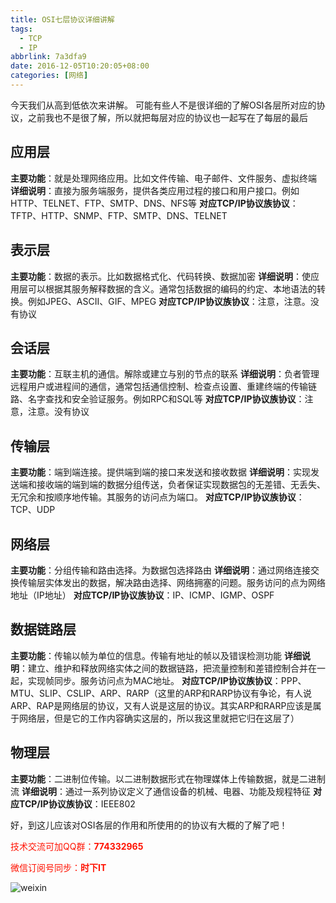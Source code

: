```yaml
---
title: OSI七层协议详细讲解
tags: 
  - TCP
  - IP
abbrlink: 7a3dfa9
date: 2016-12-05T10:20:05+08:00
categories: [网络]
---
```

今天我们从高到低依次来讲解。
可能有些人不是很详细的了解OSI各层所对应的协议，之前我也不是很了解，所以就把每层对应的协议也一起写在了每层的最后

## 应用层
<!-- more -->
__主要功能__：就是处理网络应用。比如文件传输、电子邮件、文件服务、虚拟终端
__详细说明__：直接为服务端服务，提供各类应用过程的接口和用户接口。例如HTTP、TELNET、FTP、SMTP、DNS、NFS等
__对应TCP/IP协议族协议__：TFTP、HTTP、SNMP、FTP、SMTP、DNS、TELNET

## 表示层
__主要功能__：数据的表示。比如数据格式化、代码转换、数据加密
__详细说明__：使应用层可以根据其服务解释数据的含义。通常包括数据的编码的约定、本地语法的转换。例如JPEG、ASCII、GIF、MPEG
__对应TCP/IP协议族协议__：注意，注意。没有协议

## 会话层
__主要功能__：互联主机的通信。解除或建立与别的节点的联系
__详细说明__：负者管理远程用户或进程间的通信，通常包括通信控制、检查点设置、重建终端的传输链路、名字查找和安全验证服务。例如RPC和SQL等
__对应TCP/IP协议族协议__：注意，注意。没有协议

## 传输层
__主要功能__：端到端连接。提供端到端的接口来发送和接收数据
__详细说明__：实现发送端和接收端的端到端的数据分组传送，负者保证实现数据包的无差错、无丢失、无冗余和按顺序地传输。其服务的访问点为端口。
__对应TCP/IP协议族协议__：TCP、UDP

## 网络层
__主要功能__：分组传输和路由选择。为数据包选择路由
__详细说明__：通过网络连接交换传输层实体发出的数据，解决路由选择、网络拥塞的问题。服务访问的点为网络地址（IP地址）
__对应TCP/IP协议族协议__：IP、ICMP、IGMP、OSPF

## 数据链路层
__主要功能__：传输以帧为单位的信息。传输有地址的帧以及错误检测功能
__详细说明__：建立、维护和释放网络实体之间的数据链路，把流量控制和差错控制合并在一起，实现帧同步。服务访问点为MAC地址。
__对应TCP/IP协议族协议__：PPP、MTU、SLIP、CSLIP、ARP、RARP（这里的ARP和RARP协议有争论，有人说ARP、RAP是网络层的协议，又有人说是这层的协议。其实ARP和RARP应该是属于网络层，但是它的工作内容确实这层的，所以我这里就把它归在这层了）

## 物理层
__主要功能__：二进制位传输。以二进制数据形式在物理媒体上传输数据，就是二进制流
__详细说明__：通过一系列协议定义了通信设备的机械、电器、功能及规程特征
__对应TCP/IP协议族协议__：IEEE802


好，到这儿应该对OSI各层的作用和所使用的的协议有大概的了解了吧！



<font color=#ff1201>技术交流可加QQ群：**774332965**<br></font>

<font color=#ff1201>微信订阅号同步：**时下IT**</font>

![weixin](http://dl-blog.laoxianyu.cn/weixindy.jpg)
